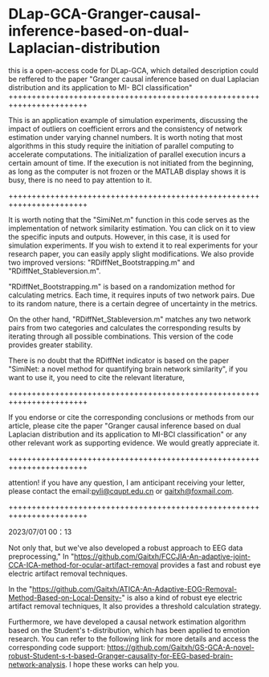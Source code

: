 # DLap-GCA-Granger-causal-inference-based-on-dual-Laplacian-distribution
  this is a open-access code for DLap-GCA, which detailed description could be reffered to the paper "Granger causal inference based on dual Laplacian distribution and its application to MI- BCI classification"
+++++++++++++++++++++++++++++++++++++++++++++++++++++++++++++++++++++++

  This is an application example of simulation experiments, discussing the impact of outliers on coefficient errors and the consistency of network estimation under varying channel numbers. It is worth noting that most algorithms in this study require the initiation of parallel computing to accelerate computations. The initialization of parallel execution incurs a certain amount of time. If the execution is not initiated from the beginning, as long as the computer is not frozen or the MATLAB display shows it is busy, there is no need to pay attention to it.

+++++++++++++++++++++++++++++++++++++++++++++++++++++++++++++++++++++++


  It is worth noting that the "SimiNet.m" function in this code serves as the implementation of network similarity estimation. You can click on it to view the specific inputs and outputs. However, in this case, it is used for simulation experiments. If you wish to extend it to real experiments for your research paper, you can easily apply slight modifications. We also provide two improved versions: "RDiffNet_Bootstrapping.m" and "RDiffNet_Stableversion.m".

"RDiffNet_Bootstrapping.m" is based on a randomization method for calculating metrics. Each time, it requires inputs of two network pairs. Due to its random nature, there is a certain degree of uncertainty in the metrics.

  On the other hand, "RDiffNet_Stableversion.m" matches any two network pairs from two categories and calculates the corresponding results by iterating through all possible combinations. This version of the code provides greater stability.
  
  There is no doubt that the RDiffNet indicator is based on the paper "SimiNet: a novel method for quantifying brain network similarity", if you want to use it, you need to cite the relevant literature,

+++++++++++++++++++++++++++++++++++++++++++++++++++++++++++++++++++++++

  If you endorse or cite the corresponding conclusions or methods from our article, please cite the paper "Granger causal inference based on dual Laplacian distribution and its application to MI-BCI classification" or any other relevant work as supporting evidence. We would greatly appreciate it.

+++++++++++++++++++++++++++++++++++++++++++++++++++++++++++++++++++++++

attention! if you have any question, I am anticipant receiving your letter, please contact the email:pyli@cqupt.edu.cn or gaitxh@foxmail.com.

+++++++++++++++++++++++++++++++++++++++++++++++++++++++++++++++++++++++

2023/07/01 00：13

  Not only that, but we've also developed a robust approach to EEG data preprocessing," In "https://github.com/Gaitxh/FCCJIA-An-adaptive-joint-CCA-ICA-method-for-ocular-artifact-removal provides a fast and robust eye electric artifact removal techniques.
  
  In the "https://github.com/Gaitxh/ATICA-An-Adaptive-EOG-Removal-Method-Based-on-Local-Density-" is also a kind of robust eye electric artifact removal techniques, It also provides a threshold calculation strategy. 
  
  Furthermore, we have developed a causal network estimation algorithm based on the Student's t-distribution, which has been applied to emotion research. You can refer to the following link for more details and access the corresponding code support: https://github.com/Gaitxh/GS-GCA-A-novel-robust-Student-s-t-based-Granger-causality-for-EEG-based-brain-network-analysis. I hope these works can help you.
